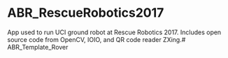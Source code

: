 ABR_RescueRobotics2017
==============

App used to run UCI ground robot at Rescue Robotics 2017. Includes open source code from OpenCV, IOIO, and QR code reader ZXing.# ABR_Template_Rover
